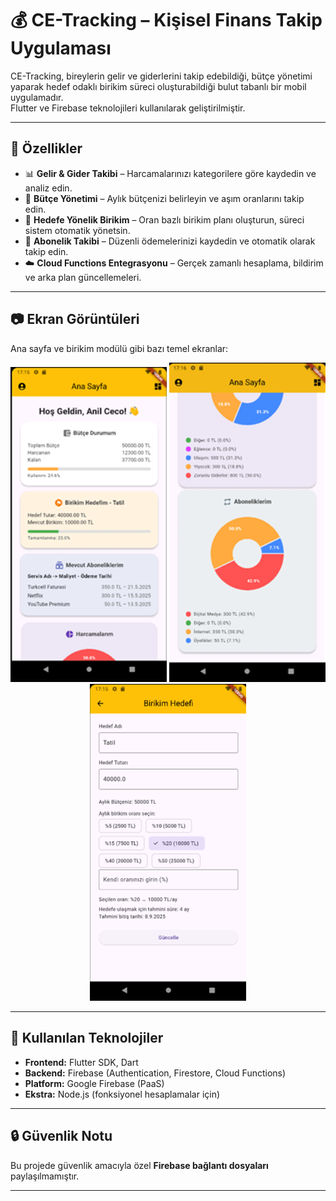 # 💰 CE-Tracking – Kişisel Finans Takip Uygulaması

CE-Tracking, bireylerin gelir ve giderlerini takip edebildiği, bütçe yönetimi yaparak hedef odaklı birikim süreci oluşturabildiği bulut tabanlı bir mobil uygulamadır.  
Flutter ve Firebase teknolojileri kullanılarak geliştirilmiştir.

---

## 🧩 Özellikler

- 📊 **Gelir & Gider Takibi** – Harcamalarınızı kategorilere göre kaydedin ve analiz edin.  
- 🧮 **Bütçe Yönetimi** – Aylık bütçenizi belirleyin ve aşım oranlarını takip edin.  
- 🎯 **Hedefe Yönelik Birikim** – Oran bazlı birikim planı oluşturun, süreci sistem otomatik yönetsin.  
- 🔁 **Abonelik Takibi** – Düzenli ödemelerinizi kaydedin ve otomatik olarak takip edin.  
- ☁️ **Cloud Functions Entegrasyonu** – Gerçek zamanlı hesaplama, bildirim ve arka plan güncellemeleri.  

---

## 📷 Ekran Görüntüleri

Ana sayfa ve birikim modülü gibi bazı temel ekranlar:

<p align="center">
  <img src="images/anasayfa1.png" alt="Ana Sayfa 1" width="250"/>
  <img src="images/anasayfa2.png" alt="Ana Sayfa 2" width="250"/>
  <img src="images/birikim.png" alt="Birikim Hedefi" width="250"/>
</p>

---

## 🔧 Kullanılan Teknolojiler

- **Frontend:** Flutter SDK, Dart  
- **Backend:** Firebase (Authentication, Firestore, Cloud Functions)  
- **Platform:** Google Firebase (PaaS)  
- **Ekstra:** Node.js (fonksiyonel hesaplamalar için)

---

## 🔒 Güvenlik Notu

Bu projede güvenlik amacıyla özel **Firebase bağlantı dosyaları** paylaşılmamıştır.

---
